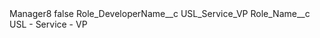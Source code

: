 <?xml version="1.0" encoding="UTF-8"?>
<CustomMetadata xmlns="http://soap.sforce.com/2006/04/metadata" xmlns:xsi="http://www.w3.org/2001/XMLSchema-instance" xmlns:xsd="http://www.w3.org/2001/XMLSchema">
    <label>Manager8</label>
    <protected>false</protected>
    <values>
        <field>Role_DeveloperName__c</field>
        <value xsi:type="xsd:string">USL_Service_VP</value>
    </values>
    <values>
        <field>Role_Name__c</field>
        <value xsi:type="xsd:string">USL - Service - VP</value>
    </values>
</CustomMetadata>
